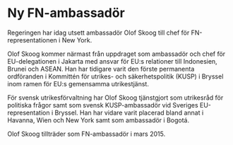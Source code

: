 # Ny FN-ambassadör

Regeringen har idag utsett ambassadör Olof Skoog till chef för FN-representationen i New York.

Olof Skoog kommer närmast från uppdraget som ambassadör och chef för EU-delegationen i Jakarta med ansvar för EU:s relationer till Indonesien, Brunei och ASEAN. Han har tidigare varit den förste permanenta ordföranden i Kommittén för utrikes- och säkerhetspolitik (KUSP) i Bryssel inom ramen för EU:s gemensamma utrikestjänst.

För svensk utrikesförvaltning har Olof Skoog tjänstgjort som utrikesråd för politiska frågor samt som svensk KUSP-ambassadör vid Sveriges EU-representation i Bryssel. Han har vidare varit placerad bland annat i Havanna, Wien och New York samt som ambassadör i Bogotá.

Olof Skoog tillträder som FN-ambassadör i mars 2015.
